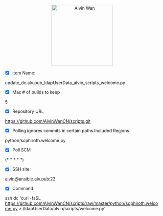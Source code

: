 <p align='center'> <a href='https://github.com/alvinwancn' target="_blank"> <img src='https://github.com/AlvinWanCN/life-record/raw/master/images/etlucency.png' alt='Alvin Wan' width=200></a></p>




- [x] item Name:
 
update_dc.alv.pub_ldapUserData_alvin_scripts_welcome.py
 
- [x] Max # of builds to keep

5

- [x] Repository URL

 
https://github.com/AlvinWanCN/scripts.git
 

- [x]  Polling ignores commits in certain paths.Included Regions

python/sophiroth.welcome.py


- [x] Poll SCM

(* * * * *)


- [x] SSH site: 

alvin@ansible.alv.pub:22


- [x] Command

ssh dc 'curl -fsSL https://github.com/AlvinWanCN/scripts/raw/master/python/sophiroth.welcome.py > /ldapUserData/alvin/scripts/welcome.py'
